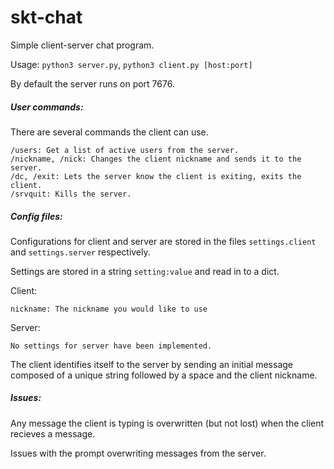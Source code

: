 # skt-chat

Simple client-server chat program.

Usage: `python3 server.py`, `python3 client.py [host:port]`

By default the server runs on port 7676.

##### User commands:
There are several commands the client can use.

    /users: Get a list of active users from the server.
    /nickname, /nick: Changes the client nickname and sends it to the server.
    /dc, /exit: Lets the server know the client is exiting, exits the client.
    /srvquit: Kills the server.

##### Config files:
Configurations for client and server are stored in the files `settings.client`
and `settings.server` respectively.

Settings are stored in a string `setting:value` and read in to a dict.

Client:

    nickname: The nickname you would like to use
    
Server:

    No settings for server have been implemented.

The client identifies itself to the server by sending an initial message
composed of a unique string followed by a space and the client nickname.

##### Issues:
Any message the client is typing is overwritten (but not lost) when
the client recieves a message.

Issues with the prompt overwriting messages from the server.

